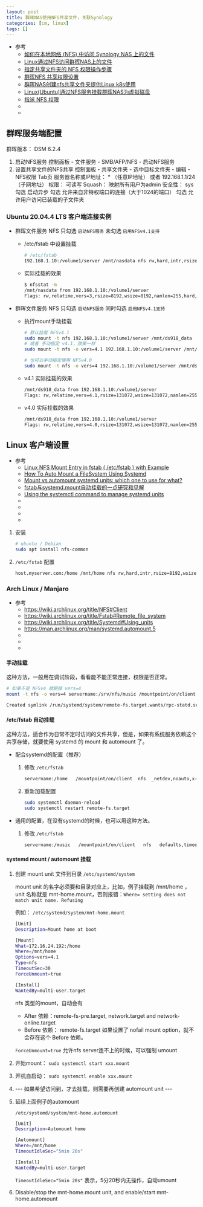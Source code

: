 ```yaml
---
layout: post
title: 群晖NAS使用NFS共享文件，关联Synology
categories: [cm, linux]
tags: []
---
```


* 参考
  * [如何在本地网络 (NFS) 中访问 Synology NAS 上的文件](https://kb.synology.cn/zh-cn/DSM/tutorial/How_to_access_files_on_Synology_NAS_within_the_local_network_NFS)
  * [Linux通过NFS访问群晖NAS上的文件](https://www.unwit.cn/zsk/11.shtml)
  * [指定共享文件夹的 NFS 权限操作步骤](https://www.suncan.com.cn/archives/5840)
  * [群晖NFS 共享权限设置](https://www.jianshu.com/p/6cfca5f0dd21)
  * [群晖NAS创建nfs共享文件夹提供Linux k8s使用](https://frps.cn/57.html)
  * [Linux(Ubuntu)通过NFS服务挂载群晖NAS为虚拟磁盘](https://www.caidhome.cn/details/414)
  * [指派 NFS 权限](https://kb.synology.cn/zh-cn/DSM/help/DSM/AdminCenter/file_share_privilege_nfs?version=6)
  * []()
  * []()


## 群晖服务端配置

群晖版本： DSM 6.2.4

1. 启动NFS服务
    控制面板 - 文件服务 - SMB/AFP/NFS - 启动NFS服务
1. 设置共享文件的NFS共享
    控制面板 - 共享文件夹 - 选中目标文件夹 - 编辑 - NFS权限 Tab页
    服务器名称或IP地址： * （任意IP地址） 或者  192.168.1.1/24（子网地址）
    权限： 可读写
    Squash： 映射所有用户为admin
    安全性： sys
    勾选  启动异步
    勾选  允许来自非特权端口的连接（大于1024的端口）
    勾选  允许用户访问已装载的子文件夹


### Ubuntu 20.04.4 LTS 客户端连接实例

* 群晖文件服务 NFS 只勾选 `启动NFS服务` 未勾选 `启用NFSv4.1支持`

    * /etc/fstab 中设置挂载

        ~~~sh
        # /etc/fstab
        192.168.1.10:/volume1/server /mnt/nasdata nfs rw,hard,intr,rsize=8192,wsize=8192,timeo=10 0 0
        ~~~

    * 实际挂载的效果

        ~~~sh
        $ nfsstat -m
        /mnt/nasdata from 192.168.1.10:/volume1/server
        Flags: rw,relatime,vers=3,rsize=8192,wsize=8192,namlen=255,hard,proto=tcp,timeo=10,retrans=2,sec=sys,mountaddr=192.168.1.10,mountvers=3,mountport=892,mountproto=udp,local_lock=none,addr=192.168.1.10
        ~~~

    
* 群晖文件服务 NFS 只勾选 `启动NFS服务` 同时勾选 `启用NFSv4.1支持`
        
    * 执行mount手动挂载
        ~~~sh
        # 默认挂载 NFSv4.1
        sudo mount -t nfs 192.168.1.10:/volume1/server /mnt/ds918_data
        # 或者 手动指定 v4.1，效果一样
        sudo mount -t nfs -o vers=4.1 192.168.1.10:/volume1/server /mnt/ds918_data

        # 也可以手动指定使用 NFSv4.0
        sudo mount -t nfs -o vers=4 192.168.1.10:/volume1/server /mnt/ds918_data
        ~~~

    * v4.1 实际挂载的效果
        ~~~sh
        /mnt/ds918_data from 192.168.1.10:/volume1/server
        Flags: rw,relatime,vers=4.1,rsize=131072,wsize=131072,namlen=255,hard,proto=tcp,timeo=600,retrans=2,sec=sys,clientaddr=192.168.1.12,local_lock=none,addr=192.168.1.10
        ~~~

    * v4.0 实际挂载的效果

        ~~~sh
        /mnt/ds918_data from 192.168.1.10:/volume1/server
        Flags: rw,relatime,vers=4.0,rsize=131072,wsize=131072,namlen=255,hard,proto=tcp,timeo=600,retrans=2,sec=sys,clientaddr=192.168.1.12,local_lock=none,addr=192.168.1.10
        ~~~



## Linux 客户端设置

* 参考
  * [Linux NFS Mount Entry in fstab ( /etc/fstab ) with Example](https://linoxide.com/example-linux-nfs-mount-entry-in-fstab-etcfstab/)
  * [How To Auto Mount a FileSystem Using Systemd](https://www.thegeekdiary.com/how-to-auto-mount-a-filesystem-using-systemd/)
  * [Mount vs automount systemd units: which one to use for what?](https://unix.stackexchange.com/questions/570958/mount-vs-automount-systemd-units-which-one-to-use-for-what)
  * [fstab与systemd.mount自动挂载的一点研究和见解](https://zhangguanzhang.github.io/2019/01/30/fstab/)
  * [Using the systemctl command to manage systemd units](https://opensource.com/article/20/5/systemd-units)
  * []()
  * []()
  * []()
  * []()


1. 安装
    ~~~sh
    # ubuntu / Debian
    sudo apt install nfs-common
    ~~~

1. `/etc/fstab` 配置
    ~~~sh
    host.myserver.com:/home /mnt/home nfs rw,hard,intr,rsize=8192,wsize=8192,timeo=14 0 0
    ~~~


### Arch Linux / Manjaro

* 参考
  * <https://wiki.archlinux.org/title/NFS#Client>
  * <https://wiki.archlinux.org/title/Fstab#Remote_file_system>
  * <https://wiki.archlinux.org/title/Systemd#Using_units>
  * <https://man.archlinux.org/man/systemd.automount.5>
  * []()
  * []()
  * []()


#### 手动挂载

这种方法，一般用在调试阶段，看看能不能正常连接，权限是否正常。

~~~sh
# 如果不是 NFSv4 就删掉 vers=4
mount -t nfs -o vers=4 servername:/srv/nfs/music /mountpoint/on/client

Created symlink /run/systemd/system/remote-fs.target.wants/rpc-statd.service → /usr/lib/systemd/system/rpc-statd.service.
~~~

#### /etc/fstab 自动挂载

这种方法，适合作为日常不定时访问的文件共享，但是，如果有系统服务依赖这个共享存储，就要使用 systemd 的 mount 和 automount 了。

* 配合systemd的配置（推荐）

    1. 修改 `/etc/fstab`
        ~~~sh
        servername:/home   /mountpoint/on/client  nfs  _netdev,noauto,x-systemd.automount,x-systemd.mount-timeout=10,timeo=14,x-systemd.idle-timeout=1min 0 0
        ~~~
    1. 重新加载配置
        ~~~sh
        sudo systemctl daemon-reload
        sudo systemctl restart remote-fs.target
        ~~~


* 通用的配置，在没有systemd的时候，也可以用这种方法。

    1. 修改 `/etc/fstab`

        ~~~sh
        servername:/music   /mountpoint/on/client   nfs   defaults,timeo=900,retrans=5,_netdev	0 0
        ~~~


#### systemd mount / automount 挂载



1. 创建 mount unit 文件到目录 `/etc/systemd/system`

    mount unit 的名字必须要和目录对应上，比如，例子挂载到 /mnt/home ， unit 名称就是 mnt-home.mount，否则报错：`Where= setting does not match unit name. Refusing`

    例如： `/etc/systemd/system/mnt-home.mount`

    ~~~sh
    [Unit]
    Description=Mount home at boot

    [Mount]
    What=172.16.24.192:/home
    Where=/mnt/home
    Options=vers=4.1
    Type=nfs
    TimeoutSec=30
    ForceUnmount=true

    [Install]
    WantedBy=multi-user.target
    ~~~

    nfs 类型的mount，自动会有 
    * After 依赖：remote-fs-pre.target, network.target and network-online.target
    * Before 依赖： remote-fs.target
        如果设置了 nofail mount option，就不会存在这个 Before 依赖。

    `ForceUnmount=true` 允许nfs server连不上的时候，可以强制 umount

1. 开始mount： `sudo systemctl start xxx.mount`
1. 开机自启动： `sudo systemctl enable xxx.mount`

1. --- 如果希望访问到，才去挂载，则需要再创建 automount unit ---

1. 延续上面例子的automount

    `/etc/systemd/system/mnt-home.automount`

    ~~~sh
    [Unit]
    Description=Automount home

    [Automount]
    Where=/mnt/home
    TimeoutIdleSec="5min 20s"

    [Install]
    WantedBy=multi-user.target
    ~~~

    `TimeoutIdleSec="5min 20s"` 表示，5分20秒内无操作，自动umount

1. Disable/stop the mnt-home.mount unit, and enable/start mnt-home.automount



































